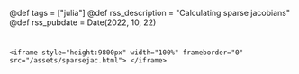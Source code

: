 @def tags = ["julia"]
@def rss_description = "Calculating sparse jacobians"
@def rss_pubdate = Date(2022, 10, 22)

# 
~~~
<iframe style="height:9800px" width="100%" frameborder="0" src="/assets/sparsejac.html"> </iframe>
~~~

